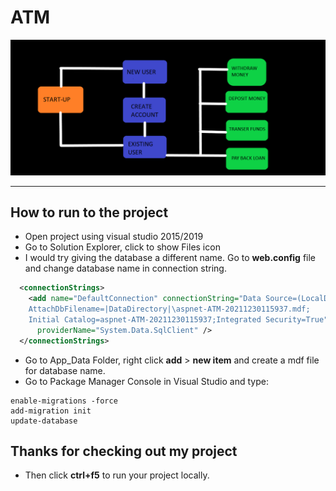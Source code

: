 # ATM

![Project](ATM/Content/Images/UML.png)

---

## How to run to the project

- Open project using visual studio 2015/2019
- Go to Solution Explorer, click to show Files icon
- I would try giving the database a different name. Go to **web.config** file and change database name in connection string.

```xml
  <connectionStrings>
    <add name="DefaultConnection" connectionString="Data Source=(LocalDb)\MSSQLLocalDB;
    AttachDbFilename=|DataDirectory|\aspnet-ATM-20211230115937.mdf;
    Initial Catalog=aspnet-ATM-20211230115937;Integrated Security=True"
      providerName="System.Data.SqlClient" />
  </connectionStrings>

```

- Go to App_Data Folder, right click **add** > **new item** and create a mdf file for database name.
- Go to Package Manager Console in Visual Studio and type:

```shell
enable-migrations -force
add-migration init
update-database
```

## Thanks for checking out my project

- Then click **ctrl+f5** to run your project locally.
